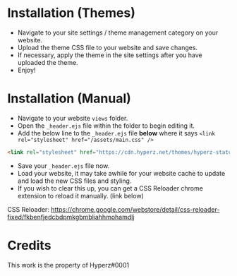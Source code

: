 # Installation (Themes)
- Navigate to your site settings / theme management category on your website.
- Upload the theme CSS file to your website and save changes.
- If necessary, apply the theme in the site settings after you have uploaded the theme.
- Enjoy!

# Installation (Manual)
- Navigate to your website `views` folder.
- Open the `_header.ejs` file within the folder to begin editing it.
- Add the below line to the `_header.ejs` file **below** where it says `<link rel="stylesheet" href="/assets/main.css" />`
```html
<link rel="stylesheet" href="https://cdn.hyperz.net/themes/hyperz-status.css" />
```
- Save your `_header.ejs` file now.
- Load your website, it may take awhile for your website cache to update and load the new CSS files and styling.
- If you wish to clear this up, you can get a CSS Reloader chrome extension to reload it manually. (link below)

CSS Reloader: https://chrome.google.com/webstore/detail/css-reloader-fixed/fkbenfjedcbdpmkgbmbliahhmohamdlj

# Credits
This work is the property of Hyperz#0001
